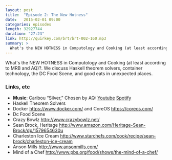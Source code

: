 ```yaml
---
layout: post
title:  "Episode 2: The New Hotness" 
date:   2015-02-01 09:00
categories: episodes
length: 32927744
duration: "27:23"
link: http://quirkey.com/brt/brt-002-160.mp3
summary: >
  What's the NEW HOTNESS in Computology and Cooking (at least according to MRB and AQ)?. We discuss Haskell theorem solvers, container technology, the DC Food Scene, and good eats in unexpected places.
---
```

What's the NEW HOTNESS in Computology and Cooking (at least according to MRB and AQ)?. We discuss Haskell theorem solvers, container technology, the DC Food Scene, and good eats in unexpected places.

<!-- more -->

### Links, etc

* <strong>Music</strong>: Caribou “Silver,” Chosen by AQ: [Youtube](https://www.youtube.com/watch?v=yvDVyqgaAFo) [Spotify](http://open.spotify.com/track/5xVZk4Vt12ViVyoircV9iP)
* Haskell Theorem Solvers
* Docker <https://www.docker.com/> and CoreOS <https://coreos.com/>
* Dc Food Scene
* Crazy Bowlz <http://www.crazybowlz.net/>
* Sean Brock, Heritage <http://www.amazon.com/Heritage-Sean-Brock/dp/1579654630u>
* Charleston Ice Cream <http://www.starchefs.com/cook/recipe/sean-brock/charleston-ice-cream>
* Anson Mills <http://www.ansonmills.com/>
* Mind of a Chef <http://www.pbs.org/food/shows/the-mind-of-a-chef/>
